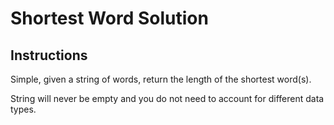 # Shortest Word Solution

## Instructions

Simple, given a string of words, return the length of the shortest word(s).

String will never be empty and you do not need to account for different data types.

